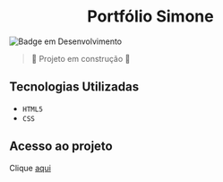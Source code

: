 <h1 align="center">Portfólio Simone</h1>




![Badge em Desenvolvimento](http://img.shields.io/static/v1?label=STATUS&message=EM%20DESENVOLVIMENTO&color=GREEN&style=for-the-badge)

> :construction: Projeto em construção :construction:

## Tecnologias Utilizadas
- ``HTML5``
-  ``CSS``

## Acesso ao projeto

Clique [aqui](https://github.com/SimonePenido/Portfolio_Simone)
